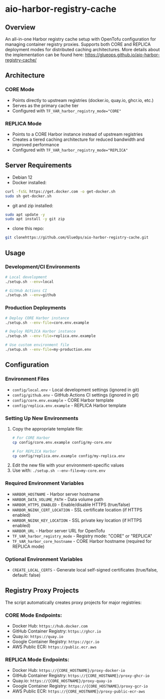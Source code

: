 # aio-harbor-registry-cache

## Overview
An all-in-one Harbor registry cache setup with OpenTofu configuration for managing container registry proxies. Supports both CORE and REPLICA deployment modes for distributed caching architectures. More details about the implementation can be found here: https://glueops.github.io/aio-harbor-registry-cache/

## Architecture

### CORE Mode
- Points directly to upstream registries (docker.io, quay.io, ghcr.io, etc.)
- Serves as the primary cache tier
- Configured with `TF_VAR_harbor_registry_mode="CORE"`

### REPLICA Mode  
- Points to a CORE Harbor instance instead of upstream registries
- Creates a tiered caching architecture for reduced bandwidth and improved performance
- Configured with `TF_VAR_harbor_registry_mode="REPLICA"`

## Server Requirements

- Debian 12
- Docker installed:
```bash
curl -fsSL https://get.docker.com -o get-docker.sh
sudo sh get-docker.sh
```

- git and zip installed:
```bash
sudo apt update -y
sudo apt install -y git zip
```
- clone this repo:
```bash
git clonehttps://github.com/GlueOps/aio-harbor-registry-cache.git
```

## Usage

### Development/CI Environments
```bash
# Local development
./setup.sh --env=local

# GitHub Actions CI
./setup.sh --env=github
```

### Production Deployments
```bash
# Deploy CORE Harbor instance
./setup.sh --env-file=core.env.example

# Deploy REPLICA Harbor instance
./setup.sh --env-file=replica.env.example

# Use custom environment file
./setup.sh --env-file=my-production.env
```

## Configuration

### Environment Files
- `config/local.env` - Local development settings (ignored in git)
- `config/github.env` - GitHub Actions CI settings (ignored in git)
- `config/core.env.example` - CORE Harbor template
- `config/replica.env.example` - REPLICA Harbor template

### Setting Up New Environments
1. Copy the appropriate template file:
   ```bash
   # For CORE Harbor
   cp config/core.env.example config/my-core.env
   
   # For REPLICA Harbor
   cp config/replica.env.example config/my-replica.env
   ```
2. Edit the new file with your environment-specific values
3. Use with: `./setup.sh --env-file=my-core.env`

### Required Environment Variables
- `HARBOR_HOSTNAME` - Harbor server hostname
- `HARBOR_DATA_VOLUME_PATH` - Data volume path
- `HARBOR_HTTPS_ENABLED` - Enable/disable HTTPS (true/false)
- `HARBOR_NGINX_CERT_LOCATION` - SSL certificate location (if HTTPS enabled)
- `HARBOR_NGINX_KEY_LOCATION` - SSL private key location (if HTTPS enabled)
- `HARBOR_URL` - Harbor server URL for OpenTofu
- `TF_VAR_harbor_registry_mode` - Registry mode: "CORE" or "REPLICA"
- `TF_VAR_harbor_core_hostname` - CORE Harbor hostname (required for REPLICA mode)

### Optional Environment Variables
- `CREATE_LOCAL_CERTS` - Generate local self-signed certificates (true/false, default: false)


## Registry Proxy Projects
The script automatically creates proxy projects for major registries:

### CORE Mode Endpoints:
- Docker Hub: `https://hub.docker.com`
- GitHub Container Registry: `https://ghcr.io`
- Quay.io: `https://quay.io`
- Google Container Registry: `https://gcr.io`
- AWS Public ECR: `https://public.ecr.aws`

### REPLICA Mode Endpoints:
- Docker Hub: `https://{CORE_HOSTNAME}/proxy-docker-io`
- GitHub Container Registry: `https://{CORE_HOSTNAME}/proxy-ghcr-io`
- Quay.io: `https://{CORE_HOSTNAME}/proxy-quay-io`
- Google Container Registry: `https://{CORE_HOSTNAME}/proxy-gcr-io`
- AWS Public ECR: `https://{CORE_HOSTNAME}/proxy-public-ecr-aws`
